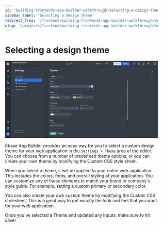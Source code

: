 ```yaml
---
id: 'building-frontends-app-builder-walkthrough-selecting-a-design-theme'
sidebar_label: 'Selecting a design theme'
redirect_from: '/frontend/building-frontends-app-builder-walkthrough/selecting-a-design-theme'
slug: '/projects/frontend/building-frontends-app-builder-walkthrough/selecting-a-design-theme'
---
```


# Selecting a design theme

![App Builder global settings selecting a design theme](./_images/ab-global-settings-theme-1.png)

8base App Builder provides an easy way for you to select a custom design theme for your web application in the `Settings > Theme` area of the editor. You can choose from a number of predefined theme options, or you can create your own theme by modifying the Custom CSS style sheet.

When you select a theme, it will be applied to your entire web application. This includes the colors, fonts, and overall styling of your application. You can customize any of these elements to match your brand or company's style guide. For example, setting a custom primary or secondary color.

You can also create your own custom theme by modifying the Custom CSS stylesheet. This is a great way to get exactly the look and feel that you want for your web application.

Once you've selected a Theme and updated any inputs, make sure to hit save!
